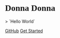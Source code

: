 

<h1><font face="verdana">Donna Donna</font></h1>
>  `Hello World`

[GitHub](https://github.com/Sctwang/docsify)
[Get Started](#introduction)

